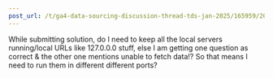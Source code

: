 ```yaml
---
post_url: /t/ga4-data-sourcing-discussion-thread-tds-jan-2025/165959/204
---
```

While submitting solution, do I need to keep all the local servers running/local URLs like 127.0.0.0 stuff, else I am getting one question as correct & the other one mentions unable to fetch data!? So that means I need to run them in different different ports?